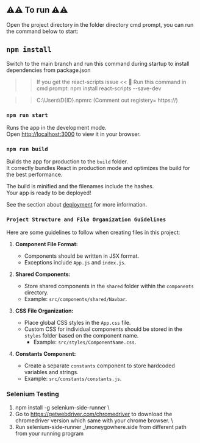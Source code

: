 ## ⚠️⚠️ To run ⚠️⚠️

Open the project directory in the folder directory cmd prompt, you can run the command below to start:

## `npm install`
Switch to the main branch and run this command during startup to install dependencies from package.json

> > If you get the react-scripts issue <<
> > 🥓 Run this command in cmd prompt: npm install react-scripts --save-dev

> > C:\Users\D{ID}\.npmrc (Comment out registery= https://)

### `npm run start`

Runs the app in the development mode.\
Open [http://localhost:3000](http://localhost:3000) to view it in your browser.

### `npm run build`

Builds the app for production to the `build` folder.\
It correctly bundles React in production mode and optimizes the build for the best performance.

The build is minified and the filenames include the hashes.\
Your app is ready to be deployed!

See the section about [deployment](https://facebook.github.io/create-react-app/docs/deployment) for more information.

### `Project Structure and File Organization Guidelines`

Here are some guidelines to follow when creating files in this project:

1. **Component File Format:**
   - Components should be written in JSX format.
   - Exceptions include `App.js` and `index.js`.

2. **Shared Components:**
   - Store shared components in the `shared` folder within the `components` directory.
   - Example: `src/components/shared/Navbar`.

3. **CSS File Organization:**
   - Place global CSS styles in the `App.css` file.
   - Custom CSS for individual components should be stored in the `styles` folder based on the component name.
     - Example: `src/styles/ComponentName.css`.

4. **Constants Component:**
   - Create a separate `constants` component to store hardcoded variables and strings.
   - Example: `src/constants/constants.js`.

### Selenium Testing
1. npm install -g selenium-side-runner \
2. Go to https://getwebdriver.com/chromedriver to download the chromedriver version which same with your chrome browser. \
3. Run selenium-side-runner _\moneygowhere.side from different path from your running program
